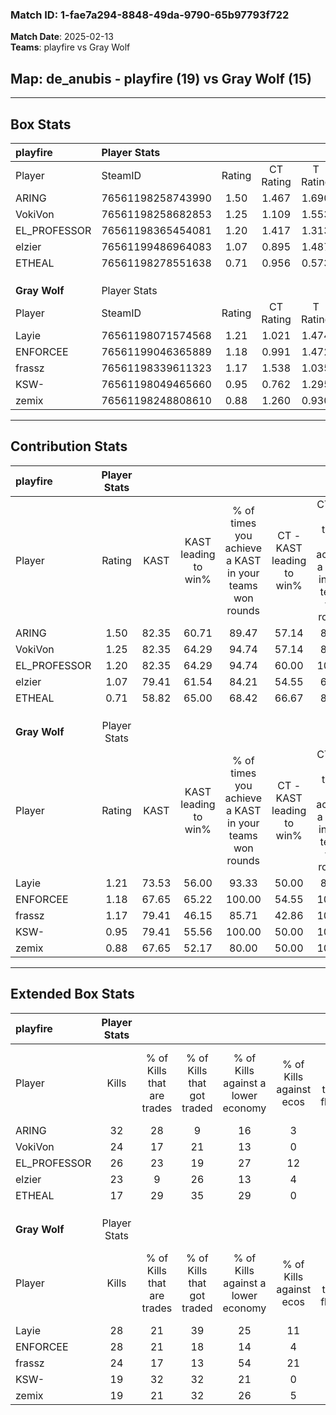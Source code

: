 ### Match ID: 1-fae7a294-8848-49da-9790-65b97793f722  
**Match Date**: 2025-02-13  
**Teams**: playfire vs Gray Wolf  

## **Map**: de_anubis - playfire (19) vs Gray Wolf (15)  
---  

## Box Stats  

| **playfire**  | Player Stats      |        |           |          |       |      |       |         |        |      |     |
| :- | :- | :-: | :-: | :-: | :-: | :-: | :-: | :-: | :-: | :-: | :-: |
| Player        | SteamID           | Rating | CT Rating | T Rating | KAST  | ADR  | Kills | Assists | Deaths | K/D  | HS% |
| ARING         | 76561198258743990 |  1.50  |   1.467   |  1.690   | 82.35 | 97.7 |  32   |   15    |   21   | 1.52 | 18  |
| VokiVon       | 76561198258682853 |  1.25  |   1.109   |  1.553   | 82.35 | 85.3 |  24   |   13    |   21   | 1.14 | 50  |
| EL_PROFESSOR  | 76561198365454081 |  1.20  |   1.417   |  1.313   | 82.35 | 71.4 |  26   |   12    |   25   | 1.04 | 26  |
| elzier        | 76561199486964083 |  1.07  |   0.895   |  1.487   | 79.41 | 81.8 |  23   |    7    |   28   | 0.82 | 39  |
| ETHEAL        | 76561198278551638 |  0.71  |   0.956   |  0.573   | 58.82 | 56.2 |  17   |    6    |   26   | 0.65 | 47  |
|               |                   |        |           |          |       |      |       |         |        |      |     |
|               |                   |        |           |          |       |      |       |         |        |      |     |
|               |                   |        |           |          |       |      |       |         |        |      |     |
| **Gray Wolf** | Player Stats      |        |           |          |       |      |       |         |        |      |     |
| Player        | SteamID           | Rating | CT Rating | T Rating | KAST  | ADR  | Kills | Assists | Deaths | K/D  | HS% |
| Layie         | 76561198071574568 |  1.21  |   1.021   |  1.474   | 73.53 | 86.5 |  28   |   10    |   26   | 1.08 | 42  |
| ENFORCEE      | 76561199046365889 |  1.18  |   0.991   |  1.472   | 67.65 | 90.7 |  28   |   10    |   26   | 1.08 | 78  |
| frassz        | 76561198339611323 |  1.17  |   1.538   |  1.035   | 79.41 | 71.9 |  24   |    6    |   21   | 1.14 | 29  |
| KSW-          | 76561198049465660 |  0.95  |   0.762   |  1.295   | 79.41 | 60.6 |  19   |    8    |   25   | 0.76 | 57  |
| zemix         | 76561198248808610 |  0.88  |   1.260   |  0.930   | 67.65 | 74.4 |  19   |    8    |   27   | 0.70 | 57  |
---  

## Contribution Stats  

| **playfire**  | Player Stats |       |                      |                                                        |                           |                                                             |                          |                                                            |
| :- | :-: | :-: | :-: | :-: | :-: | :-: | :-: | :-: |
| Player        |    Rating    | KAST  | KAST leading to win% | % of times you achieve a KAST in your teams won rounds | CT - KAST leading to win% | CT - % of times you achieve a KAST in your teams won rounds | T - KAST leading to win% | T - % of times you achieve a KAST in your teams won rounds |
| ARING         |     1.50     | 82.35 |        60.71         |                         89.47                          |           57.14           |                            88.89                            |          64.29           |                           90.00                            |
| VokiVon       |     1.25     | 82.35 |        64.29         |                         94.74                          |           57.14           |                            88.89                            |          71.43           |                           100.00                           |
| EL_PROFESSOR  |     1.20     | 82.35 |        64.29         |                         94.74                          |           60.00           |                           100.00                            |          69.23           |                           90.00                            |
| elzier        |     1.07     | 79.41 |        61.54         |                         84.21                          |           54.55           |                            66.67                            |          66.67           |                           100.00                           |
| ETHEAL        |     0.71     | 58.82 |        65.00         |                         68.42                          |           66.67           |                            88.89                            |          62.50           |                           50.00                            |
|               |              |       |                      |                                                        |                           |                                                             |                          |                                                            |
|               |              |       |                      |                                                        |                           |                                                             |                          |                                                            |
|               |              |       |                      |                                                        |                           |                                                             |                          |                                                            |
| **Gray Wolf** | Player Stats |       |                      |                                                        |                           |                                                             |                          |                                                            |
| Player        |    Rating    | KAST  | KAST leading to win% | % of times you achieve a KAST in your teams won rounds | CT - KAST leading to win% | CT - % of times you achieve a KAST in your teams won rounds | T - KAST leading to win% | T - % of times you achieve a KAST in your teams won rounds |
| Layie         |     1.21     | 73.53 |        56.00         |                         93.33                          |           50.00           |                            83.33                            |          60.00           |                           100.00                           |
| ENFORCEE      |     1.18     | 67.65 |        65.22         |                         100.00                         |           54.55           |                           100.00                            |          75.00           |                           100.00                           |
| frassz        |     1.17     | 79.41 |        46.15         |                         85.71                          |           42.86           |                           100.00                            |          50.00           |                           75.00                            |
| KSW-          |     0.95     | 79.41 |        55.56         |                         100.00                         |           50.00           |                           100.00                            |          60.00           |                           100.00                           |
| zemix         |     0.88     | 67.65 |        52.17         |                         80.00                          |           50.00           |                           100.00                            |          54.55           |                           66.67                            |
---  

## Extended Box Stats  

| **playfire**  | Player Stats |                            |                            |                                    |                         |                              |                                 |        |                             |                                     |                          |                               |                            |
| :- | :-: | :-: | :-: | :-: | :-: | :-: | :-: | :-: | :-: | :-: | :-: | :-: | :-: |
| Player        |    Kills     | % of Kills that are trades | % of Kills that got traded | % of Kills against a lower economy | % of Kills against ecos | % of Kills that are flawless | % of Kills that are close duels | Deaths | % of Deaths that get traded | % of Deaths against a lower economy | % of Deaths against ecos | % of Deaths that are flawless | % of Deaths that are close |
| ARING         |      32      |             28             |             9              |                 16                 |            3            |              81              |                3                |   21   |             10              |                 19                  |            0             |              71               |             5              |
| VokiVon       |      24      |             17             |             21             |                 13                 |            0            |              58              |                4                |   21   |             19              |                 10                  |            0             |              57               |             14             |
| EL_PROFESSOR  |      26      |             23             |             19             |                 27                 |           12            |              46              |                8                |   25   |             44              |                 16                  |            0             |              56               |             4              |
| elzier        |      23      |             9              |             26             |                 13                 |            4            |              57              |                4                |   28   |             36              |                 14                  |            0             |              61               |             18             |
| ETHEAL        |      17      |             29             |             35             |                 29                 |            0            |              35              |                6                |   26   |             15              |                  8                  |            0             |              73               |             8              |
|               |              |                            |                            |                                    |                         |                              |                                 |        |                             |                                     |                          |                               |                            |
|               |              |                            |                            |                                    |                         |                              |                                 |        |                             |                                     |                          |                               |                            |
|               |              |                            |                            |                                    |                         |                              |                                 |        |                             |                                     |                          |                               |                            |
| **Gray Wolf** | Player Stats |                            |                            |                                    |                         |                              |                                 |        |                             |                                     |                          |                               |                            |
| Player        |    Kills     | % of Kills that are trades | % of Kills that got traded | % of Kills against a lower economy | % of Kills against ecos | % of Kills that are flawless | % of Kills that are close duels | Deaths | % of Deaths that get traded | % of Deaths against a lower economy | % of Deaths against ecos | % of Deaths that are flawless | % of Deaths that are close |
| Layie         |      28      |             21             |             39             |                 25                 |           11            |              46              |               11                |   26   |             12              |                 23                  |            8             |              50               |             4              |
| ENFORCEE      |      28      |             21             |             18             |                 14                 |            4            |              61              |                7                |   26   |             15              |                 19                  |            0             |              65               |             12             |
| frassz        |      24      |             17             |             13             |                 54                 |           21            |              67              |                8                |   21   |             29              |                 19                  |            0             |              67               |             0              |
| KSW-          |      19      |             32             |             32             |                 21                 |            0            |              68              |               16                |   25   |             24              |                 16                  |            0             |              48               |             4              |
| zemix         |      19      |             21             |             32             |                 26                 |            5            |              79              |               11                |   27   |             22              |                 22                  |            4             |              56               |             4              |

